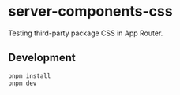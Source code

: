 # server-components-css

Testing third-party package CSS in App Router.

## Development

```bash
pnpm install
pnpm dev
```
